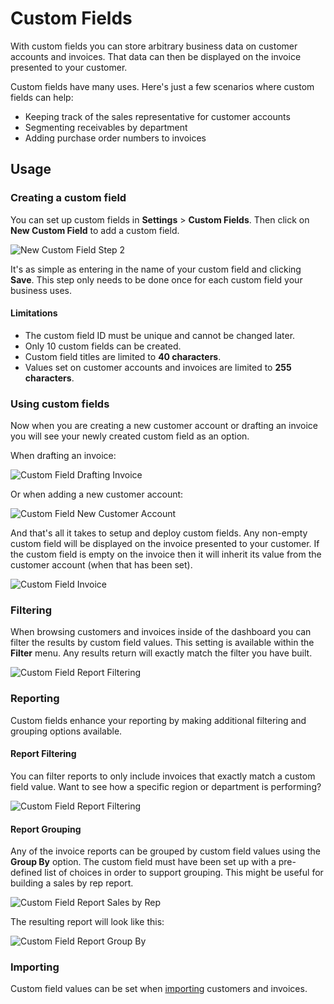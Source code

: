 # Custom Fields

With custom fields you can store arbitrary business data on customer accounts and invoices. That data can then be displayed on the invoice presented to your customer.

Custom fields have many uses. Here's just a few scenarios where custom fields can help:

- Keeping track of the sales representative for customer accounts
- Segmenting receivables by department
- Adding purchase order numbers to invoices

## Usage

### Creating a custom field

You can set up custom fields in **Settings** > **Custom Fields**. Then click on **New Custom Field** to add a custom field.

![New Custom Field Step 2](../img/custom-field-create-step-2.png)

It's as simple as entering in the name of your custom field and clicking **Save**. This step only needs to be done once for each custom field your business uses.

#### Limitations

- The custom field ID must be unique and cannot be changed later.
- Only 10 custom fields can be created.
- Custom field titles are limited to **40 characters**.
- Values set on customer accounts and invoices are limited to **255 characters**.

### Using custom fields

Now when you are creating a new customer account or drafting an invoice you will see your newly created custom field as an option.

When drafting an invoice:

![Custom Field Drafting Invoice](../img/custom-field-drafting-invoice.png)

Or when adding a new customer account:

![Custom Field New Customer Account](../img/custom-field-new-customer-account.png)

And that's all it takes to setup and deploy custom fields. Any non-empty custom field will be displayed on the invoice presented to your customer. If the custom field is empty on the invoice then it will inherit its value from the customer account (when that has been set).

![Custom Field Invoice](../img/custom-field-invoice.png)

### Filtering

When browsing customers and invoices inside of the dashboard you can filter the results by custom field values. This setting is available within the **Filter** menu. Any results return will exactly match the filter you have built.

![Custom Field Report Filtering](../img/custom-field-filter-sales.png)

### Reporting

Custom fields enhance your reporting by making additional filtering and grouping options available.

#### Report Filtering

You can filter reports to only include invoices that exactly match a custom field value. Want to see how a specific region or department is performing?

![Custom Field Report Filtering](../img/custom-field-report-filter-sales.png)

#### Report Grouping

Any of the invoice reports can be grouped by custom field values using the **Group By** option. The custom field must have been set up with a pre-defined list of choices in order to support grouping. This might be useful for building a sales by rep report.

![Custom Field Report Sales by Rep](../img/custom-field-report-grouping-sales.png)

The resulting report will look like this:

![Custom Field Report Group By](../img/custom-field-grouped-report-sales.png)

### Importing

Custom field values can be set when [importing](/docs/guides/importing) customers and invoices.